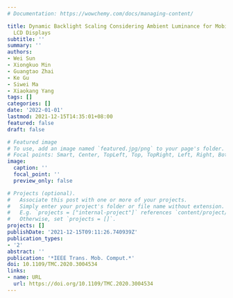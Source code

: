 ```yaml
---
# Documentation: https://wowchemy.com/docs/managing-content/

title: Dynamic Backlight Scaling Considering Ambient Luminance for Mobile Videos on
  LCD Displays
subtitle: ''
summary: ''
authors:
- Wei Sun
- Xiongkuo Min
- Guangtao Zhai
- Ke Gu
- Siwei Ma
- Xiaokang Yang
tags: []
categories: []
date: '2022-01-01'
lastmod: 2021-12-15T14:35:01+08:00
featured: false
draft: false

# Featured image
# To use, add an image named `featured.jpg/png` to your page's folder.
# Focal points: Smart, Center, TopLeft, Top, TopRight, Left, Right, BottomLeft, Bottom, BottomRight.
image:
  caption: ''
  focal_point: ''
  preview_only: false

# Projects (optional).
#   Associate this post with one or more of your projects.
#   Simply enter your project's folder or file name without extension.
#   E.g. `projects = ["internal-project"]` references `content/project/deep-learning/index.md`.
#   Otherwise, set `projects = []`.
projects: []
publishDate: '2021-12-15T09:11:26.740939Z'
publication_types:
- '2'
abstract: ''
publication: '*IEEE Trans. Mob. Comput.*'
doi: 10.1109/TMC.2020.3004534
links:
- name: URL
  url: https://doi.org/10.1109/TMC.2020.3004534
---
```

